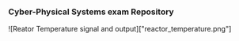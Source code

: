 ### Cyber-Physical Systems exam Repository

![Reator Temperature signal and output]["reactor_temperature.png"]
